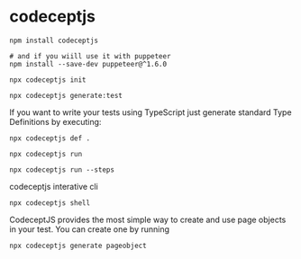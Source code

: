 # codeceptjs

```
npm install codeceptjs

# and if you wiill use it with puppeteer
npm install --save-dev puppeteer@^1.6.0
```

```
npx codeceptjs init
```

```
npx codeceptjs generate:test
```

If you want to write your tests using TypeScript just generate standard Type Definitions by executing:

```
npx codeceptjs def . 
```

```
npx codeceptjs run

npx codeceptjs run --steps
```

codeceptjs interative cli

```
npx codeceptjs shell
```

CodeceptJS provides the most simple way to create and use page objects in your test. You can create one by running

```
npx codeceptjs generate pageobject
```

